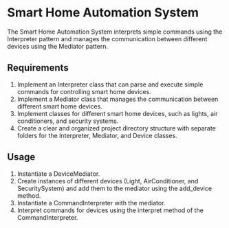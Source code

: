 # Smart Home Automation System

The Smart Home Automation System interprets simple commands using the Interpreter pattern and manages the communication between different devices using the Mediator pattern.

## Requirements

1. Implement an Interpreter class that can parse and execute simple commands for controlling smart home devices.
2. Implement a Mediator class that manages the communication between different smart home devices.
3. Implement classes for different smart home devices, such as lights, air conditioners, and security systems.
4. Create a clear and organized project directory structure with separate folders for the Interpreter, Mediator, and Device classes.

## Usage

1. Instantiate a DeviceMediator.
2. Create instances of different devices (Light, AirConditioner, and SecuritySystem) and add them to the mediator using the add_device method.
3. Instantiate a CommandInterpreter with the mediator.
4. Interpret commands for devices using the interpret method of the CommandInterpreter.
